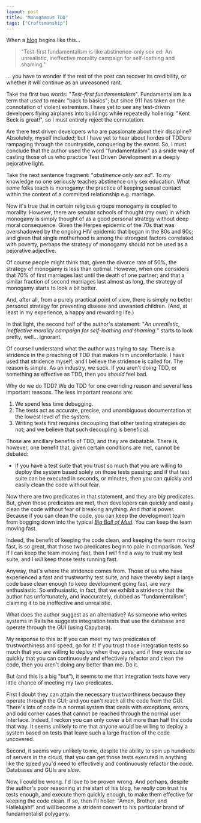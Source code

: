 ```yaml
---
layout: post
title: "Monogamous TDD"
tags: ["Craftsmanship"]
---
```

When a [blog](http://david.heinemeierhansson.com/2014/tdd-is-dead-long-live-testing.html) begins like this...

>"Test-first fundamentalism is like abstinence-only sex ed: An unrealistic, ineffective morality campaign for self-loathing and shaming."

... you have to wonder if the rest of the post can recover its credibility, or whether it will continue as an unreasoned rant.

Take the first two words: "_Test-first fundamentalism_".  Fundamentalism is a term that _used_ to mean: "back to basics"; but since 911 has taken on the connotation of violent extremism.  I have yet to see any test-driven developers flying airplanes into buildings while repeatedly hollering: "Kent Beck is great!", so I must entirely reject the connotation.  

Are there test driven developers who are passionate about their discipline?  Absolutely, myself included; but I have yet to hear about hordes of TDDers rampaging through the countryside, conquering by the sword.  So, I must conclude that the author used the word "fundamentalism" as a snide way of casting those of us who practice Test Driven Development in a deeply pejorative light.

Take the next sentence fragment: "_abstinence only sex ed_".  To my knowledge no one seriously teaches abstinence only sex education.  What _some_ folks teach is monogamy: the practice of keeping sexual contact within the context of a committed relationship e.g. marriage.  

Now it's true that in certain religious groups monogamy is coupled to morality.  However, there are secular schools of thought (my own) in which monogamy is simply thought of as a good personal strategy without deep moral consequence.  Given the Herpes epidemic of the 70s that was overshadowed by the ongoing HIV epidemic that began in the 80s and 90s; and given that single motherhood is among the strongest factors correlated with poverty, perhaps the strategy of monogamy should not be used as a pejorative adjective.

Of course people might think that, given the divorce rate of 50%, the strategy of monogamy is less than optimal. However, when one considers that 70% of first marriages last until the death of one partner; and that a similar fraction of second marriages last almost as long, the strategy of monogamy starts to look a bit better. 

And, after all, from a purely practical point of view, there is simply no better _personal_ strategy for preventing disease and unwanted children.  (And, at least in my experience, a happy and rewarding life.)

In that light, the second half of the author's statement: "_An unrealistic, ineffective morality campaign for self-loathing and shaming._" starts to look pretty, well... ignorant.

Of course I understand what the author was trying to say.  There is a stridence in the preaching of TDD that makes him uncomfortable.  I have used that stridence myself; and I believe the stridence is called for.  The reason is simple.  As an industry, we suck.  If you aren't doing TDD, or something as effective as TDD, then you _should_ feel bad.

Why do we do TDD?  We do TDD for one overriding reason and several less important reasons.  The less important reasons are:

1. We spend less time debugging. 
2. The tests act as accurate, precise, and unambiguous documentation at the lowest level of the system.
3. Writing tests first requires decoupling that other testing strategies do not; and we believe that such decoupling is beneficial.

Those are ancillary benefits of TDD; and they are debatable.  There is, however, one benefit that, given certain conditions are met, cannot be debated:

* If you have a test suite that you trust so much that you are willing to deploy the system based solely on those tests passing; and if that test suite can be executed in seconds, or minutes, then you can quickly and easily clean the code without fear.

Now there are two predicates in that statement, and they are _big_ predicates.  But, given those predicates are met, then developers can quickly and easily clean the code without fear of breaking anything.  And _that_ is power.  Because if you can clean the code, you can keep the development team from bogging down into the typical [_Big Ball of Mud_](http://en.wikipedia.org/wiki/Big_ball_of_mud).  You can keep the team moving fast.

Indeed, the benefit of keeping the code clean, and keeping the team moving fast, is so great, that those two predicates begin to pale in comparison.  _Yes!_ If I can keep the team moving fast, then I _will_ find a way to trust my test suite, and I _will_ keep those tests running fast.

Anyway, that's where the stridence comes from.  Those of us who have experienced a fast and trustworthy test suite, and have thereby kept a large code base clean enough to keep development going fast, are _very_ enthusiastic.  So enthusiastic, in fact, that we exhibit a stridence that the author has unfortunately, and inaccurately, dubbed  as "fundamentalism"; claiming it to be ineffective and unrealistic.

What does the author suggest as an alternative?  As someone who writes systems in Rails he suggests integration tests that use the database and operate through the GUI (using Capybara).  

My response to this is: If you can meet my two predicates of trustworthiness and speed, go for it!  If you trust those integration tests so much that you are willing to deploy when they pass; and if they execute so quickly that you can continuously and effectively refactor and clean the code, then you aren't doing any better than me.  Do it. 

But (and this is a big "but"), it seems to me that integration tests have very little chance of meeting my two predicates.  

First I doubt they can attain the necessary trustworthiness because they operate through the GUI; and you can't reach all the code from the GUI.  There's lots of code in a normal system that deals with exceptions, errors, and odd corner cases that cannot be reached through the normal user interface.  Indeed, I reckon you can only cover a bit more than half the code that way.  It seems unlikely to me that anyone would be willing to deploy a system based on tests that leave such a large fraction of the code uncovered.  

Second, it seems very unlikely to me, despite the ability to spin up hundreds of servers in the cloud, that you can get those tests executed in anything like the speed you'd need to effectively and continuously refactor the code. Databases and GUIs are _slow_. 

Now, I could be wrong.  I'd love to be proven wrong.  And perhaps, despite the author's poor reasoning at the start of his blog, he _really can_ trust his tests enough, and execute them quickly enough, to make them effective for keeping the code clean.  If so, then I'll holler: "Amen, Brother, and Hallelujah!" and will become a strident convert to his particular brand of fundamentalist polygamy.






